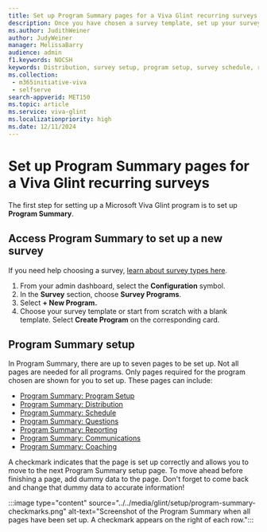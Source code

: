 ```yaml
---
title: Set up Program Summary pages for a Viva Glint recurring surveys
description: Once you have chosen a survey template, set up your survey in the seven pages of Program Summary.
ms.author: JudithWeiner
author: JudyWeiner
manager: MelissaBarry
audience: admin
f1.keywords: NOCSH
keywords: Distribution, survey setup, program setup, survey schedule, reporting, question setup, communications setup, coaching
ms.collection: 
 - m365initiative-viva
 - selfserve
search-appverid: MET150
ms.topic: article
ms.service: viva-glint
ms.localizationpriority: high
ms.date: 12/11/2024
---
```


# Set up Program Summary pages for a Viva Glint recurring surveys

The first step for setting up a Microsoft Viva Glint program is to set up **Program Summary**.

## Access Program Summary to set up a new survey

If you need help choosing a survey, [learn about survey types here](https://go.microsoft.com/fwlink/?linkid=2231202). 

1. From your admin dashboard, select the **Configuration** symbol.
2. In the **Survey** section, choose **Survey Programs**.
3. Select **+ New Program.**
4. Choose your survey template or start from scratch with a blank template. Select **Create Program** on the corresponding card.

## Program Summary setup

In Program Summary, there are up to seven pages to be set up. Not all pages are needed for all programs. Only pages required for the program chosen are shown for you to set up. These pages can include:

- [Program Summary: Program Setup](program-set-up.md)
- [Program Summary: Distribution](set-up-distribution-lists.md)
- [Program Summary: Schedule](schedule-setup.md)
- [Program Summary: Questions](questions-setup.md)
- [Program Summary: Reporting](reporting-setup.md)
- [Program Summary: Communications](program-summary-communications.md)
- [Program Summary: Coaching](program-summary-coaching.md)

A checkmark indicates that the page is set up correctly and allows you to move to the next Program Summary setup page. To move ahead before finishing a page, add dummy data to the page. Don't forget to come back and change that dummy data to accurate information!

:::image type="content" source="../../media/glint/setup/program-summary-checkmarks.png" alt-text="Screenshot of the Program Summary when all pages have been set up. A checkmark appears on the right of each row.":::
